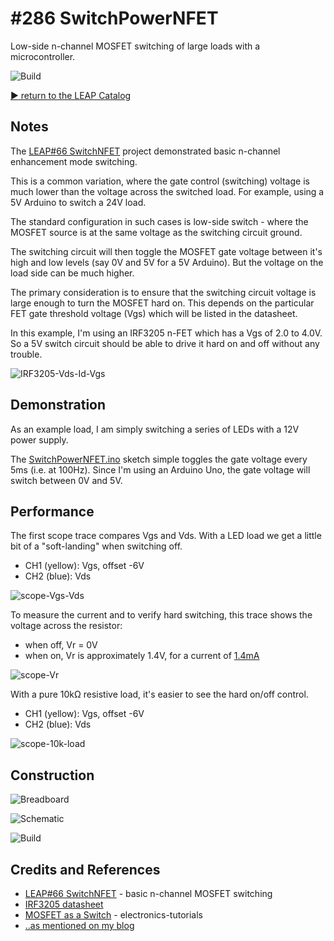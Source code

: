 # #286 SwitchPowerNFET

Low-side n-channel MOSFET switching of large loads with a microcontroller.

![Build](./assets/SwitchPowerNFET_build.jpg?raw=true)

[:arrow_forward: return to the LEAP Catalog](http://leap.tardate.com)

## Notes

The [LEAP#66 SwitchNFET](../SwitchNFET) project demonstrated basic n-channel enhancement mode switching.

This is a common variation, where the gate control (switching) voltage is much lower than
the voltage across the switched load. For example, using a 5V Arduino to switch a 24V load.

The standard configuration in such cases is low-side switch - where the MOSFET source
is at the same voltage as the switching circuit ground.

The switching circuit will then toggle the MOSFET gate voltage between it's high and low levels
(say 0V and 5V for a 5V Arduino). But the voltage on the load side can be much higher.

The primary consideration is to ensure that the switching circuit voltage is large enough
to turn the MOSFET hard on. This depends on the particular FET gate threshold voltage (Vgs)
which will be listed in the datasheet.

In this example, I'm using an IRF3205 n-FET which has a Vgs of 2.0 to 4.0V.
So a 5V switch circuit should be able to drive it hard on and off without any trouble.

![IRF3205-Vds-Id-Vgs](./assets/IRF3205-Vds-Id-Vgs.png?raw=true)

## Demonstration

As an example load, I am simply switching a series of LEDs with a 12V power supply.

The [SwitchPowerNFET.ino](./SwitchPowerNFET.ino) sketch simple toggles the gate voltage
every 5ms (i.e. at 100Hz). Since I'm using an Arduino Uno, the gate voltage
will switch between 0V and 5V.

## Performance

The first scope trace compares Vgs and Vds. With a LED load we get a little bit of a "soft-landing" when switching off.
* CH1 (yellow): Vgs, offset -6V
* CH2 (blue): Vds

![scope-Vgs-Vds](./assets/scope-Vgs-Vds.gif?raw=true)

To measure the current and to verify hard switching, this trace shows the voltage across the resistor:
* when off, Vr = 0V
* when on, Vr is approximately 1.4V, for a current of [1.4mA](http://www.wolframalpha.com/input/?i=1.4V%2F1k%CE%A9)


![scope-Vr](./assets/scope-Vr.gif?raw=true)


With a pure 10kΩ resistive load, it's easier to see the hard on/off control.
* CH1 (yellow): Vgs, offset -6V
* CH2 (blue): Vds

![scope-10k-load](./assets/scope-10k-load.gif?raw=true)

## Construction

![Breadboard](./assets/SwitchPowerNFET_bb.jpg?raw=true)

![Schematic](./assets/SwitchPowerNFET_schematic.jpg?raw=true)

![Build](./assets/SwitchPowerNFET_build.jpg?raw=true)

## Credits and References
* [LEAP#66 SwitchNFET](../SwitchNFET) - basic n-channel MOSFET switching
* [IRF3205 datasheet](http://www.futurlec.com/Transistors/IRF3205.shtml)
* [MOSFET as a Switch](http://www.electronics-tutorials.ws/transistor/tran_7.html) - electronics-tutorials
* [..as mentioned on my blog](http://blog.tardate.com/2017/05/leap286-low-side-power-fet-switching.html)
